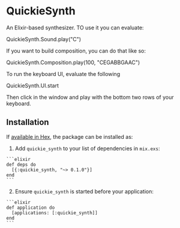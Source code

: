# QuickieSynth

An Elixir-based synthesizer. TO use it you can evaluate:

  QuickieSynth.Sound.play("C")

If you want to build composition, you can do that like so:

  QuickieSynth.Composition.play(100, "CEGABBGAAC")

To run the keyboard UI, evaluate the following

  QuickieSynth.UI.start

Then click in the window and play with the bottom two rows of your keyboard.


## Installation

If [available in Hex](https://hex.pm/docs/publish), the package can be installed as:

  1. Add `quickie_synth` to your list of dependencies in `mix.exs`:

    ```elixir
    def deps do
      [{:quickie_synth, "~> 0.1.0"}]
    end
    ```

  2. Ensure `quickie_synth` is started before your application:

    ```elixir
    def application do
      [applications: [:quickie_synth]]
    end
    ```
    
